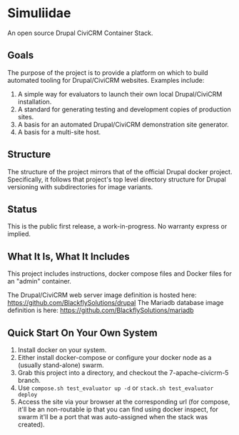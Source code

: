 # Simuliidae
An open source Drupal CiviCRM Container Stack.

## Goals
The purpose of the project is to provide a platform on which to build automated tooling for Drupal/CiviCRM websites. Examples include:
1. A simple way for evaluators to launch their own local Drupal/CiviCRM installation.
2. A standard for generating testing and development copies of production sites.
3. A basis for an automated Drupal/CiviCRM demonstration site generator.
4. A basis for a multi-site host.

## Structure
The structure of the project mirrors that of the official Drupal docker project. Specifically, it follows that project's top level directory structure for Drupal versioning with subdirectories for image variants.

## Status
This is the public first release, a work-in-progress. No warranty express or implied.

## What It Is, What It Includes
This project includes instructions, docker compose files and Docker files for an "admin" container.

The Drupal/CiviCRM web server image definition is hosted here: https://github.com/BlackflySolutions/drupal
The Mariadb database image definition is here: https://github.com/BlackflySolutions/mariadb

## Quick Start On Your Own System
1. Install docker on your system.
2. Either install docker-compose or configure your docker node as a (usually stand-alone) swarm.
3. Grab this project into a directory, and checkout the 7-apache-civicrm-5 branch.
3. Use `compose.sh test_evaluator up -d` or `stack.sh test_evaluator deploy`
4. Access the site via your browser at the corresponding url (for compose, it'll be an non-routable ip that you can find using docker inspect, for swarm it'll be a port that was auto-assigned when the stack was created).
